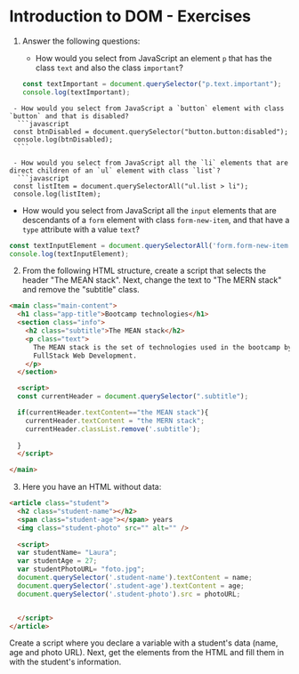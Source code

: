 # Introduction to DOM - Exercises

1. Answer the following questions:

   - How would you select from JavaScript an element `p` that has the class `text` and also the class `important`?
   ```javascript
   const textImportant = document.querySelector("p.text.important");
   console.log(textImportant);
  ```
   - How would you select from JavaScript a `button` element with class `button` and that is disabled?
    ```javascript
   const btnDisabled = document.querySelector("button.button:disabled");
   console.log(btnDisabled);
    ```

   - How would you select from JavaScript all the `li` elements that are direct children of an `ul` element with class `list`?
    ```javascript
   const listItem = document.querySelectorAll("ul.list > li");
   console.log(listItem);
   ```

   - How would you select from JavaScript all the `input` elements that are descendants of a `form` element with class `form-new-item`, and that have a `type` attribute with a value `text`?
   ```js
   const textInputElement = document.querySelectorAll('form.form-new-item input[type="text"]');
   console.log(textInputElement);

   ```

2. From the following HTML structure, create a script that selects the header "The MEAN stack". Next, change the text to "The MERN stack" and remove the "subtitle" class.

```html
<main class="main-content">
  <h1 class="app-title">Bootcamp technologies</h1>
  <section class="info">
    <h2 class="subtitle">The MEAN stack</h2>
    <p class="text">
      The MEAN stack is the set of technologies used in the bootcamp by
      FullStack Web Development.
    </p>
  </section>

  <script>
  const currentHeader = document.querySelector(".subtitle");

  if(currentHeader.textContent=="the MEAN stack"){
    currentHeader.textContent = "the MERN stack";
    currentHeader.classList.remove('.subtitle');
      
  }
  </script>

</main>
```

3. Here you have an HTML without data:

```html
<article class="student">
  <h2 class="student-name"></h2>
  <span class="student-age"></span> years
  <img class="student-photo" src="" alt="" />
  
  <script>
  var studentName= "Laura";
  var studentAge = 27;
  var studentPhotoURL= "foto.jpg";
  document.querySelector('.student-name').textContent = name;
  document.querySelector('.student-age').textContent = age;
  document.querySelector('.student-photo').src = photoURL;


  </script>
</article>
```

Create a script where you declare a variable with a student's data
(name, age and photo URL). Next, get the elements from the HTML
and fill them in with the student's information.